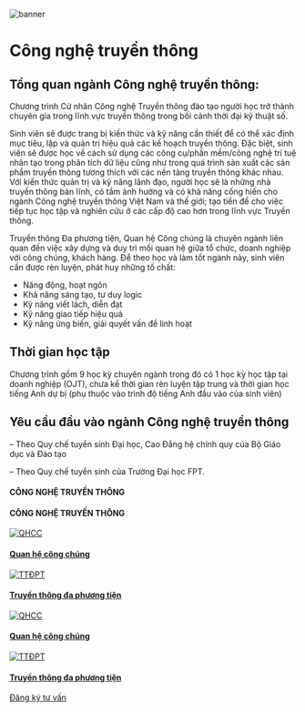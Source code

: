 ![banner](https://daihoc.fpt.edu.vn/wp-content/uploads/2025/01/header-2024-png.avif)

# Công nghệ truyền thông

## **Tổng quan ngành Công nghệ truyền thông:**

Chương trình Cử nhân Công nghệ Truyền thông đào tạo người học trở thành chuyên gia trong lĩnh vực truyền thông trong bối cảnh thời đại kỹ thuật số.

Sinh viên sẽ được trang bị kiến thức và kỹ năng cần thiết để có thể xác định mục tiêu, lập và quản trị hiệu quả các kế hoạch truyền thông. Đặc biệt, sinh viên sẽ được học về cách sử dụng các công cụ/phần mềm/công nghệ trí tuệ nhân tạo trong phân tích dữ liệu cũng như trong quá trình sản xuất các sản phẩm truyền thông tương thích với các nền tảng truyền thông khác nhau. Với kiến thức quản trị và kỹ năng lãnh đạo, người học sẽ là những nhà truyền thông bản lĩnh, có tầm ảnh hưởng và có khả năng cống hiến cho ngành Công nghệ truyền thông Việt Nam và thế giới; tạo tiền đề cho việc tiếp tục học tập và nghiên cứu ở các cấp độ cao hơn trong lĩnh vực Truyền thông.

Truyền thông Đa phương tiện, Quan hệ Công chúng là chuyên ngành liên quan đến việc xây dựng và duy trì mối quan hệ giữa tổ chức, doanh nghiệp với công chúng, khách hàng. Để theo học và làm tốt ngành này, sinh viên cần được rèn luyện, phát huy những tố chất:

- Năng động, hoạt ngôn
- Khả năng sáng tạo, tư duy logic
- Kỹ năng viết lách, diễn đạt
- Kỹ năng giao tiếp hiệu quả
- Kỹ năng ứng biến, giải quyết vấn đề linh hoạt

## **Thời gian học tập**

Chương trình gồm 9 học kỳ chuyên ngành trong đó có 1 học kỳ học tập tại doanh nghiệp (OJT), chưa kể thời gian rèn luyện tập trung và thời gian học tiếng Anh dự bị (phụ thuộc vào trình độ tiếng Anh đầu vào của sinh viên)

## **Yêu cầu đầu vào ngành Công nghệ truyền thông**

– Theo Quy chế tuyển sinh Đại học, Cao Đẳng hệ chính quy của Bộ Giáo dục và Đào tạo

– Theo Quy chế tuyển sinh của Trường Đại học FPT.

#### CÔNG NGHỆ TRUYỀN THÔNG

#### CÔNG NGHỆ    TRUYỀN THÔNG

[![QHCC](https://daihoc.fpt.edu.vn/wp-content/uploads/2024/12/QHCC.webp)](https://daihoc.fpt.edu.vn/nganh-hoc/cong-nghe-truyen-thong/quan-he-cong-chung/)

#### [Quan hệ công chúng](https://daihoc.fpt.edu.vn/nganh-hoc/cong-nghe-truyen-thong/quan-he-cong-chung/)

[![TTĐPT](https://daihoc.fpt.edu.vn/wp-content/uploads/2024/12/TTDPT.webp)](https://daihoc.fpt.edu.vn/nganh-hoc/cong-nghe-truyen-thong/truyen-thong-da-phuong-tien/)

#### [Truyền thông đa phương tiện](https://daihoc.fpt.edu.vn/nganh-hoc/cong-nghe-truyen-thong/truyen-thong-da-phuong-tien/)

[![QHCC](https://daihoc.fpt.edu.vn/wp-content/uploads/2024/12/QHCC.webp)](https://daihoc.fpt.edu.vn/nganh-hoc/cong-nghe-truyen-thong/quan-he-cong-chung/)

#### [Quan hệ công chúng](https://daihoc.fpt.edu.vn/nganh-hoc/cong-nghe-truyen-thong/quan-he-cong-chung/)

[![TTĐPT](https://daihoc.fpt.edu.vn/wp-content/uploads/2024/12/TTDPT.webp)](https://daihoc.fpt.edu.vn/nganh-hoc/cong-nghe-truyen-thong/truyen-thong-da-phuong-tien/)

#### [Truyền thông đa phương tiện](https://daihoc.fpt.edu.vn/nganh-hoc/cong-nghe-truyen-thong/truyen-thong-da-phuong-tien/)

[Đăng ký tư vấn](https://daihoc.fpt.edu.vn/dang-ky-truc-tuyen/)